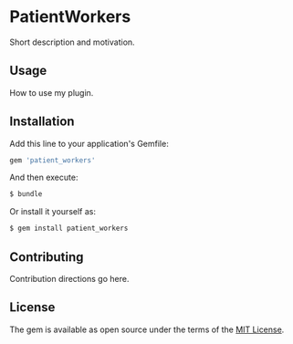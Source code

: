 # PatientWorkers
Short description and motivation.

## Usage
How to use my plugin.

## Installation
Add this line to your application's Gemfile:

```ruby
gem 'patient_workers'
```

And then execute:
```bash
$ bundle
```

Or install it yourself as:
```bash
$ gem install patient_workers
```

## Contributing
Contribution directions go here.

## License
The gem is available as open source under the terms of the [MIT License](http://opensource.org/licenses/MIT).

